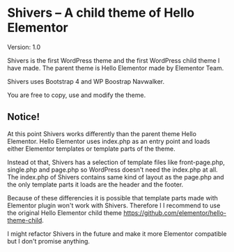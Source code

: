 
# Shivers – A child theme of Hello Elementor

Version: 1.0

Shivers is the first WordPress theme and the first WordPress child theme I have made. The parent theme is Hello Elementor made by Elementor Team.

Shivers uses Bootstrap 4 and WP Boostrap Navwalker.

You are free to copy, use and modify the theme.

## Notice!

At this point Shivers works differently than the parent theme Hello Elementor. Hello Elementor uses index.php as an entry point and loads either Elementor templates or template parts of the theme.

Instead ot that, Shivers has a selection of template files like front-page.php, single.php and page.php so WordPress doesn't need the index.php at all. The index.php of Shivers contains same kind of layout as the page.php and the only template parts it loads are the header and the footer.

Because of these differencies it is possible that template parts made with Elementor plugin won't work with Shivers. Therefore I I recommend to use the original Hello Elementor child theme https://github.com/elementor/hello-theme-child.

I might refactor Shivers in the future and make it more Elementor compatible but I don't promise anything.